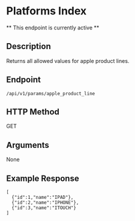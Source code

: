 # Platforms Index
** This endpoint is currently active **

## Description
Returns all allowed values for apple product lines.

## Endpoint
`/api/v1/params/apple_product_line`

## HTTP Method
GET

## Arguments
None

## Example Response

```
[
  {"id":1,"name":"IPAD"},
  {"id":2,"name":"IPHONE"},
  {"id":3,"name":"ITOUCH"}
]
```
